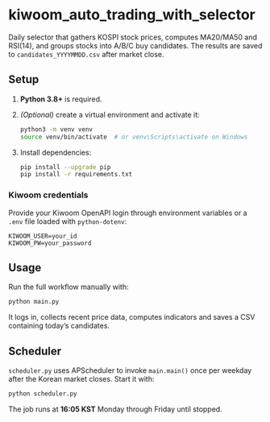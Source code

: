 # kiwoom_auto_trading_with_selector

Daily selector that gathers KOSPI stock prices, computes MA20/MA50 and RSI(14),
and groups stocks into A/B/C buy candidates. The results are saved to
`candidates_YYYYMMDD.csv` after market close.

## Setup

1. **Python 3.8+** is required.
2. *(Optional)* create a virtual environment and activate it:

   ```bash
   python3 -m venv venv
   source venv/bin/activate  # or venv\Scripts\activate on Windows
   ```
3. Install dependencies:

   ```bash
   pip install --upgrade pip
   pip install -r requirements.txt
   ```

### Kiwoom credentials

Provide your Kiwoom OpenAPI login through environment variables or a `.env`
file loaded with `python-dotenv`:

```
KIWOOM_USER=your_id
KIWOOM_PW=your_password
```

## Usage

Run the full workflow manually with:

```bash
python main.py
```

It logs in, collects recent price data, computes indicators and saves a CSV
containing today’s candidates.

## Scheduler

`scheduler.py` uses APScheduler to invoke `main.main()` once per weekday after
the Korean market closes. Start it with:

```bash
python scheduler.py
```

The job runs at **16:05 KST** Monday through Friday until stopped.
